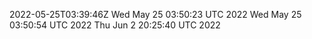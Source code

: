 2022-05-25T03:39:46Z
Wed May 25 03:50:23 UTC 2022
Wed May 25 03:50:54 UTC 2022
Thu Jun  2 20:25:40 UTC 2022
